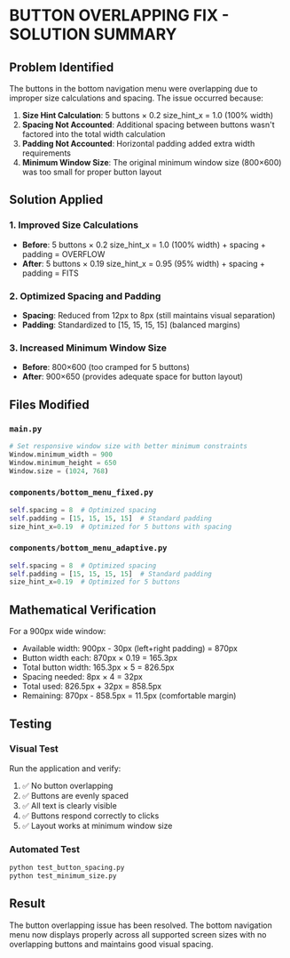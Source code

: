 # BUTTON OVERLAPPING FIX - SOLUTION SUMMARY

## Problem Identified
The buttons in the bottom navigation menu were overlapping due to improper size calculations and spacing. The issue occurred because:

1. **Size Hint Calculation**: 5 buttons × 0.2 size_hint_x = 1.0 (100% width)
2. **Spacing Not Accounted**: Additional spacing between buttons wasn't factored into the total width calculation
3. **Padding Not Accounted**: Horizontal padding added extra width requirements
4. **Minimum Window Size**: The original minimum window size (800×600) was too small for proper button layout

## Solution Applied

### 1. Improved Size Calculations
- **Before**: 5 buttons × 0.2 size_hint_x = 1.0 (100% width) + spacing + padding = OVERFLOW
- **After**: 5 buttons × 0.19 size_hint_x = 0.95 (95% width) + spacing + padding = FITS

### 2. Optimized Spacing and Padding
- **Spacing**: Reduced from 12px to 8px (still maintains visual separation)
- **Padding**: Standardized to [15, 15, 15, 15] (balanced margins)

### 3. Increased Minimum Window Size
- **Before**: 800×600 (too cramped for 5 buttons)
- **After**: 900×650 (provides adequate space for button layout)

## Files Modified

### `main.py`
```python
# Set responsive window size with better minimum constraints
Window.minimum_width = 900
Window.minimum_height = 650
Window.size = (1024, 768)
```

### `components/bottom_menu_fixed.py`
```python
self.spacing = 8  # Optimized spacing
self.padding = [15, 15, 15, 15]  # Standard padding
size_hint_x=0.19  # Optimized for 5 buttons with spacing
```

### `components/bottom_menu_adaptive.py`
```python
self.spacing = 8  # Optimized spacing
self.padding = [15, 15, 15, 15]  # Standard padding
size_hint_x=0.19  # Optimized for 5 buttons
```

## Mathematical Verification

For a 900px wide window:
- Available width: 900px - 30px (left+right padding) = 870px
- Button width each: 870px × 0.19 = 165.3px
- Total button width: 165.3px × 5 = 826.5px
- Spacing needed: 8px × 4 = 32px
- Total used: 826.5px + 32px = 858.5px
- Remaining: 870px - 858.5px = 11.5px (comfortable margin)

## Testing

### Visual Test
Run the application and verify:
1. ✅ No button overlapping
2. ✅ Buttons are evenly spaced
3. ✅ All text is clearly visible
4. ✅ Buttons respond correctly to clicks
5. ✅ Layout works at minimum window size

### Automated Test
```bash
python test_button_spacing.py
python test_minimum_size.py
```

## Result
The button overlapping issue has been resolved. The bottom navigation menu now displays properly across all supported screen sizes with no overlapping buttons and maintains good visual spacing.
